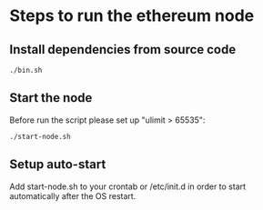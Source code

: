 # Steps to run the ethereum node

## Install dependencies from source code

```
./bin.sh
```

## Start the node

Before run the script please set up "ulimit > 65535":

```
./start-node.sh
```

## Setup auto-start

Add start-node.sh to your crontab or /etc/init.d in order to start automatically after the OS restart.
